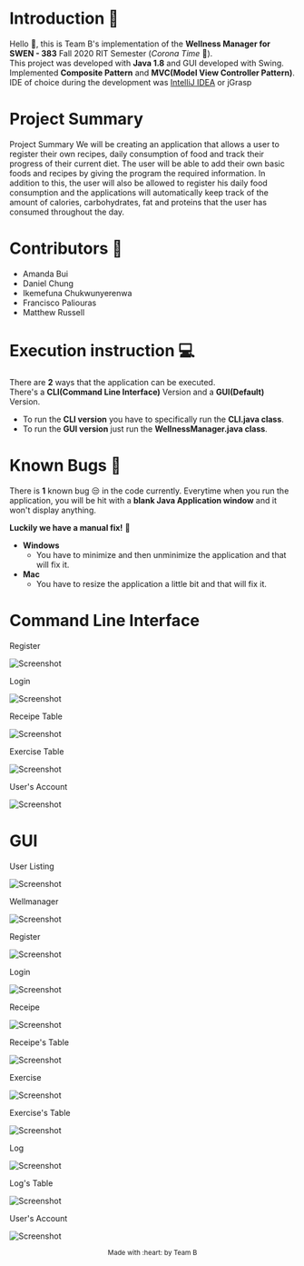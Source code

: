 # Introduction :wave:
  Hello :wave:, this is Team B's implementation of the **Wellness Manager for SWEN - 383** Fall 2020 RIT Semester (_Corona Time_ :microbe:). <br/> This project was developed with **Java 1.8** and GUI developed with Swing. Implemented **Composite Pattern** and **MVC(Model View Controller Pattern)**. <br/> IDE of choice during the development was [IntelliJ IDEA](https://www.jetbrains.com/idea/) or jGrasp
  
# Project Summary
Project Summary
We will be creating an application that allows a user to register their own recipes, daily consumption of food and track their progress of their current diet. The user will be able to add their own basic foods and recipes by giving the program the required information. In addition to this, the user will also be allowed to register his daily food consumption and the applications will automatically keep track of the amount of calories, carbohydrates, fat and proteins that the user has consumed throughout the day.

# Contributors :star_struck:
  - Amanda Bui
  - Daniel Chung
  - Ikemefuna Chukwunyerenwa
  - Francisco Paliouras
  - Matthew Russell

# Execution instruction :computer:
  There are **2** ways that the application can be executed. <br/> There's a **CLI(Command Line Interface)** Version and a **GUI(Default)** Version.
  - To run the **CLI version** you have to specifically run the **CLI.java class**.
  - To run the **GUI version** just run the **WellnessManager.java class**.

# Known Bugs :mosquito:
 There is **1** known bug :unamused: in the code currently. Everytime when you run the application, you will be hit with a **blank Java Application window** and it won't display anything. <br/>
 
**Luckily we have a manual fix!** :wrench:
  - **Windows**
    - You have to minimize and then unminimize the application and that will fix it. 
  - **Mac**
    - You have to resize the application a little bit and that will fix it. 
    


# Command Line Interface
Register

![Screenshot](https://github.com/ijc3093/SWEN-Wellness-Manager-Java/blob/master/images/CLI/register.png)
    
Login

![Screenshot](https://github.com/ijc3093/SWEN-Wellness-Manager-Java/blob/master/images/CLI/login.png)



Receipe Table

![Screenshot](https://github.com/ijc3093/SWEN-Wellness-Manager-Java/blob/master/images/CLI/receipe.png)


Exercise Table

![Screenshot](https://github.com/ijc3093/SWEN-Wellness-Manager-Java/blob/master/images/CLI/exercise.png)


User's Account

![Screenshot](https://github.com/ijc3093/SWEN-Wellness-Manager-Java/blob/master/images/CLI/userAccount.png)



# GUI
User Listing

![Screenshot](https://github.com/ijc3093/SWEN-Wellness-Manager-Java/blob/master/images/VIEW/welcome.png)


Wellmanager

![Screenshot](https://github.com/ijc3093/SWEN-Wellness-Manager-Java/blob/master/images/VIEW/wellmanager.png)


Register

![Screenshot](https://github.com/ijc3093/SWEN-Wellness-Manager-Java/blob/master/images/VIEW/register.png)


Login

![Screenshot](https://github.com/ijc3093/SWEN-Wellness-Manager-Java/blob/master/images/VIEW/login.png)

Receipe

![Screenshot](https://github.com/ijc3093/SWEN-Wellness-Manager-Java/blob/master/images/VIEW/receipe.png)


Receipe's Table

![Screenshot](https://github.com/ijc3093/SWEN-Wellness-Manager-Java/blob/master/images/VIEW/receipetable.png)


Exercise

![Screenshot](https://github.com/ijc3093/SWEN-Wellness-Manager-Java/blob/master/images/VIEW/exercise.png)


Exercise's Table

![Screenshot](https://github.com/ijc3093/SWEN-Wellness-Manager-Java/blob/master/images/VIEW/exercisetable.png)


Log

![Screenshot](https://github.com/ijc3093/SWEN-Wellness-Manager-Java/blob/master/images/VIEW/log.png)


Log's Table

![Screenshot](https://github.com/ijc3093/SWEN-Wellness-Manager-Java/blob/master/images/VIEW/logtable.png)


User's Account

![Screenshot](https://github.com/ijc3093/SWEN-Wellness-Manager-Java/blob/master/images/VIEW/userAccount.png)
    
<p align=center><sub>Made with :heart: by Team B</sub></p>
